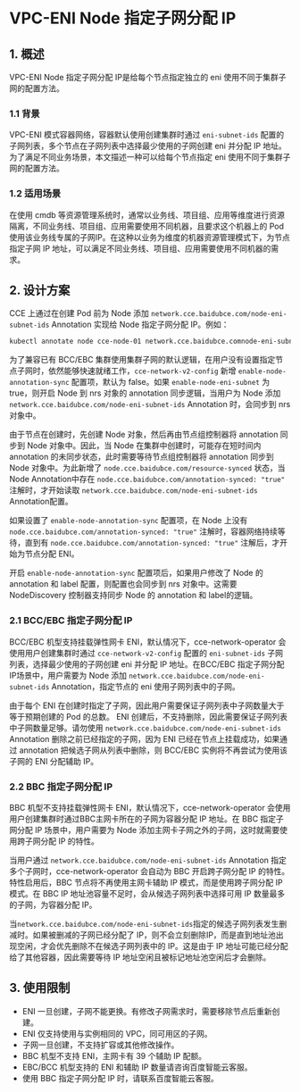 # VPC-ENI Node 指定子网分配 IP
## 1. 概述
VPC-ENI Node 指定子网分配 IP是给每个节点指定独立的 eni 使用不同于集群子网的配置方法。

###  1.1 背景
VPC-ENI 模式容器网络，容器默认使用创建集群时通过 `eni-subnet-ids` 配置的子网列表，多个节点在子网列表中选择最少使用的子网创建 eni 并分配 IP 地址。为了满足不同业务场景，本文描述一种可以给每个节点指定 eni 使用不同于集群子网的配置方法。
### 1.2 适用场景
在使用 cmdb 等资源管理系统时，通常以业务线、项目组、应用等维度进行资源隔离，不同业务线、项目组、应用需要使用不同机器，且要求这个机器上的 Pod 使用该业务线专属的子网IP。在这种以业务为维度的机器资源管理模式下，为节点指定子网 IP 地址，可以满足不同业务线、项目组、应用需要使用不同机器的需求。

## 2. 设计方案
CCE 上通过在创建 Pod 前为 Node 添加 `network.cce.baidubce.com/node-eni-subnet-ids` Annotation 实现给 Node 指定子网分配 IP。例如：
```bash
kubectl annotate node cce-node-01 network.cce.baidubce.comnode-eni-subnet-ids="sbn-xxxxxx1,sbn-xxxxxx2"
```

为了兼容已有 BCC/EBC 集群使用集群子网的默认逻辑，在用户没有设置指定节点子网时，依然能够快速就绪工作，`cce-network-v2-config` 新增 `enable-node-annotation-sync` 配置项，默认为 false。如果 `enable-node-eni-subnet` 为 true，则开启 Node 到 nrs 对象的 annotation 同步逻辑，当用户为 Node 添加 `network.cce.baidubce.com/node-eni-subnet-ids` Annotation 时，会同步到 nrs 对象中。

由于节点在创建时，先创建 Node 对象，然后再由节点组控制器将 annotation 同步到 Node 对象中。因此，当 Node 在集群中创建时，可能存在短时间内 annotation 的未同步状态，此时需要等待节点组控制器将 annotation 同步到 Node 对象中。为此新增了 `node.cce.baidubce.com/resource-synced` 状态，当 Node Annotation中存在 `node.cce.baidubce.com/annotation-synced: "true"` 注解时，才开始读取 `network.cce.baidubce.com/node-eni-subnet-ids` Annotation配置。

如果设置了 `enable-node-annotation-sync` 配置项，在 Node 上没有 `node.cce.baidubce.com/annotation-synced: "true"` 注解时，容器网络持续等待，直到有 `node.cce.baidubce.com/annotation-synced: "true"` 注解后，才开始为节点分配 ENI。

开启 `enable-node-annotation-sync` 配置项后，如果用户修改了 Node 的 annotation 和 label 配置，则配置也会同步到 nrs 对象中。这需要 NodeDiscovery 控制器支持同步 Node 的 annotation 和 label的逻辑。


### 2.1 BCC/EBC 指定子网分配 IP
BCC/EBC 机型支持挂载弹性网卡 ENI，默认情况下，cce-network-operator 会使用用户创建集群时通过 `cce-network-v2-config` 配置的 `eni-subnet-ids` 子网列表，选择最少使用的子网创建 eni 并分配 IP 地址。在BCC/EBC 指定子网分配 IP场景中，用户需要为 Node 添加 `network.cce.baidubce.com/node-eni-subnet-ids` Annotation，指定节点的 eni 使用子网列表中的子网。

由于每个 ENI 在创建时指定了子网，因此用户需要保证子网列表中子网数量大于等于预期创建的 Pod 的总数。
ENI 创建后，不支持删除，因此需要保证子网列表中子网数量足够。请勿使用  `network.cce.baidubce.com/node-eni-subnet-ids` Annotation 删除之前已经指定的子网，因为 ENI 已经在节点上挂载成功，如果通过 annotation 把候选子网从列表中删除，则 BCC/EBC 实例将不再尝试为使用该子网的 ENI 分配辅助 IP。

### 2.2 BBC 指定子网分配 IP
BBC 机型不支持挂载弹性网卡 ENI，默认情况下，cce-network-operator 会使用用户创建集群时通过BBC主网卡所在的子网为容器分配 IP 地址。在 BBC 指定子网分配 IP 场景中，用户需要为 Node 添加主网卡子网之外的子网，这时就需要使用跨子网分配 IP 的特性。

当用户通过 `network.cce.baidubce.com/node-eni-subnet-ids` Annotation 指定多个子网时，cce-network-operator 会自动为 BBC 开启跨子网分配 IP 的特性。特性启用后，BBC 节点将不再使用主网卡辅助 IP 模式，而是使用跨子网分配 IP 模式。在 BBC IP 地址池容量不足时，会从候选子网列表中选择可用 IP 数量最多的子网，为容器分配 IP。

当`network.cce.baidubce.com/node-eni-subnet-ids`指定的候选子网列表发生删减时。如果被删减的子网已经分配了 IP，则不会立刻删除IP，而是直到地址池出现空闲，才会优先删除不在候选子网列表中的 IP。这是由于 IP 地址可能已经分配给了其他容器，因此需要等待 IP 地址空闲且被标记地址池空闲后才会删除。

## 3. 使用限制
* ENI 一旦创建，子网不能更换。有修改子网需求时，需要移除节点后重新创建。
* ENI 仅支持使用与实例相同的 VPC，同可用区的子网。
* 子网一旦创建，不支持扩容或其他修改操作。
* BBC 机型不支持 ENI，主网卡有 39 个辅助 IP 配额。
* EBC/BCC 机型支持的 ENI 和辅助 IP 数量请咨询百度智能云客服。
* 使用 BBC 指定子网分配 IP 时，请联系百度智能云客服。